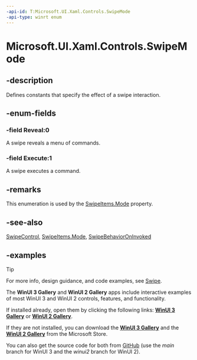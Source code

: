 ```yaml
---
-api-id: T:Microsoft.UI.Xaml.Controls.SwipeMode
-api-type: winrt enum
---
```

<!-- Enumeration syntax.
public enum SwipeMode : int 
-->

# Microsoft.UI.Xaml.Controls.SwipeMode

## -description

Defines constants that specify the effect of a swipe interaction.

## -enum-fields

### -field Reveal:0

A swipe reveals a menu of commands.

### -field Execute:1

A swipe executes a command.

## -remarks

This enumeration is used by the [SwipeItems.Mode](swipeitems_mode.md) property.

## -see-also

[SwipeControl](swipecontrol.md), [SwipeItems.Mode](swipeitems_mode.md), [SwipeBehaviorOnInvoked](swipebehavioroninvoked.md)

## -examples

> [!TIP]
> For more info, design guidance, and code examples, see [Swipe](/windows/apps/design/controls/swipe).
>
> The **WinUI 3 Gallery** and **WinUI 2 Gallery** apps include interactive examples of most WinUI 3 and WinUI 2 controls, features, and functionality.
>
> If installed already, open them by clicking the following links: [**WinUI 3 Gallery**](winui3gallery:/item/SwipeControl) or [**WinUI 2 Gallery**](winui2gallery:/item/SwipeControl).
>
> If they are not installed, you can download the [**WinUI 3 Gallery**](https://www.microsoft.com/store/productId/9P3JFPWWDZRC) and the [**WinUI 2 Gallery**](https://www.microsoft.com/store/productId/9MSVH128X2ZT) from the Microsoft Store.
>
> You can also get the source code for both from [GitHub](https://github.com/Microsoft/WinUI-Gallery) (use the *main* branch for WinUI 3 and the *winui2* branch for WinUI 2).
